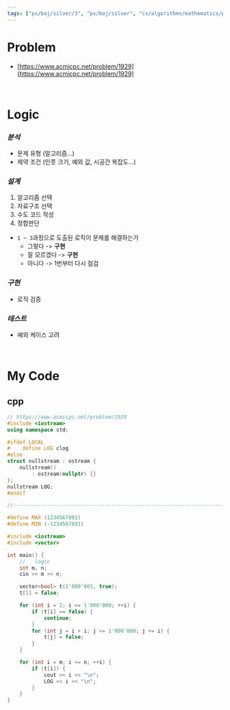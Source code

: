 ```yaml
---
tags: ["ps/boj/silver/3", "ps/boj/silver", "cs/algorithms/mathematics/ps","cs/algorithms/number-theory/ps","cs/algorithms/primality-test/ps","cs/algorithms/sieve-of-eratosthenes/ps"]
---
```


# Problem
- [https://www.acmicpc.net/problem/1929](https://www.acmicpc.net/problem/1929)

<br/>

# Logic

### *분석*
- 문제 유형 (알고리즘...)
- 제약 조건 (인풋 크기, 예외 값, 시공간 복잡도...)

### *설계*
1. 알고리즘 선택
2. 자료구조 선택
3. 수도 코드 작성
4. 정합판단
  - `1 ~ 3`과정으로 도출된 로직이 문제를 해결하는가
    - 그렇다 -> **구현**
    - 잘 모르겠다 -> **구현**
    - 아니다 -> 1번부터 다시 점검

### *구현*
- 로직 검증

### *테스트*
- 예외 케이스 고려

<br/>

# My Code
## cpp
```cpp title="boj/1929.cpp"
// https://www.acmicpc.net/problem/1929
#include <iostream>
using namespace std;

#ifdef LOCAL
#    define LOG clog
#else
struct nullstream : ostream {
    nullstream()
        : ostream(nullptr) {}
};
nullstream LOG;
#endif

//--------------------------------------------------------------------------------------------------

#define MAX (1234567891)
#define MIN (-1234567891)

#include <iostream>
#include <vector>

int main() {
    //   logic
    int m, n;
    cin >> m >> n;

    vector<bool> t(1'000'001, true);
    t[1] = false;

    for (int i = 2; i <= 1'000'000; ++i) {
        if (t[i] == false) {
            continue;
        }
        for (int j = i + i; j <= 1'000'000; j += i) {
            t[j] = false;
        }
    }

    for (int i = m; i <= n; ++i) {
        if (t[i]) {
            cout << i << "\n";
            LOG << i << "\n";
        }
    }
}

```
